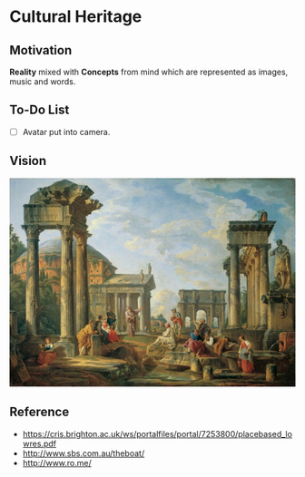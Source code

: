 # Cultural Heritage

## Motivation

**Reality** mixed with **Concepts** from mind which are represented as images, music and words.

## To-Do List

- [ ] Avatar put into camera.

##  Vision

<p float="left">
	<img src="./pix/Giovanni_Paolo_Pannini.jpg" width="800" />
</p>

## Reference
* https://cris.brighton.ac.uk/ws/portalfiles/portal/7253800/placebased_lowres.pdf
* http://www.sbs.com.au/theboat/
* http://www.ro.me/